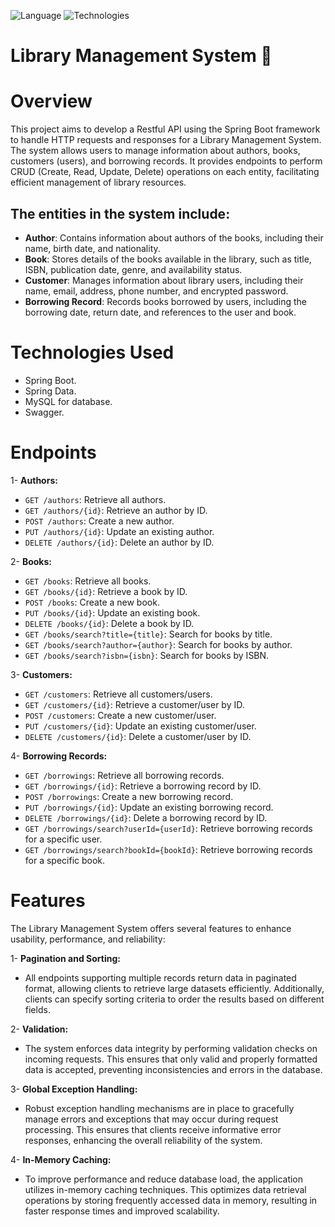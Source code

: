 ![Language](https://img.shields.io/badge/language-Java%20-blue.svg)
![Technologies](https://img.shields.io/badge/technologies-Spring_boot%20-green.svg)

# Library Management System 📖
# Overview
This project aims to develop a Restful API using the Spring Boot framework to handle HTTP requests and responses for a Library Management System. 
The system allows users to manage information about authors, books, customers (users), and borrowing records. 
It provides endpoints to perform CRUD (Create, Read, Update, Delete) operations on each entity, facilitating efficient management of library resources.

## The entities in the system include:
- **Author**: Contains information about authors of the books, including their name, birth date, and nationality.
- **Book**: Stores details of the books available in the library, such as title, ISBN, publication date, genre, and availability status.
- **Customer**: Manages information about library users, including their name, email, address, phone number, and encrypted password.
- **Borrowing Record**: Records books borrowed by users, including the borrowing date, return date, and references to the user and book.

# Technologies Used
- Spring Boot.
- Spring Data.
- MySQL for database.
- Swagger.

# Endpoints
1- **Authors:**
- `GET /authors`: Retrieve all authors.
- `GET /authors/{id}`: Retrieve an author by ID.
- `POST /authors`: Create a new author.
- `PUT /authors/{id}`: Update an existing author.
- `DELETE /authors/{id}`: Delete an author by ID.
  
2- **Books:**
- `GET /books`: Retrieve all books.
- `GET /books/{id}`: Retrieve a book by ID.
- `POST /books`: Create a new book.
- `PUT /books/{id}`: Update an existing book.
- `DELETE /books/{id}`: Delete a book by ID.
- `GET /books/search?title={title}`: Search for books by title.
- `GET /books/search?author={author}`: Search for books by author.
- `GET /books/search?isbn={isbn}`: Search for books by ISBN.
  
3- **Customers:**
- `GET /customers`: Retrieve all customers/users.
- `GET /customers/{id}`: Retrieve a customer/user by ID.
- `POST /customers`: Create a new customer/user.
- `PUT /customers/{id}`: Update an existing customer/user.
- `DELETE /customers/{id}`: Delete a customer/user by ID.
  
4- **Borrowing Records:**
- `GET /borrowings`: Retrieve all borrowing records.
- `GET /borrowings/{id}`: Retrieve a borrowing record by ID.
- `POST /borrowings`: Create a new borrowing record.
- `PUT /borrowings/{id}`: Update an existing borrowing record.
- `DELETE /borrowings/{id}`: Delete a borrowing record by ID.
- `GET /borrowings/search?userId={userId}`: Retrieve borrowing records for a specific user.
- `GET /borrowings/search?bookId={bookId}`: Retrieve borrowing records for a specific book.

# Features
The Library Management System offers several features to enhance usability, performance, and reliability:

1- **Pagination and Sorting:** 
- All endpoints supporting multiple records return data in paginated format, allowing clients to retrieve large datasets efficiently. Additionally, clients can specify sorting criteria to order the results based on different fields.

2- **Validation:** 
- The system enforces data integrity by performing validation checks on incoming requests. This ensures that only valid and properly formatted data is accepted, preventing inconsistencies and errors in the database.

3- **Global Exception Handling:** 
- Robust exception handling mechanisms are in place to gracefully manage errors and exceptions that may occur during request processing. This ensures that clients receive informative error responses, enhancing the overall reliability of the system.

4- **In-Memory Caching:** 
- To improve performance and reduce database load, the application utilizes in-memory caching techniques. This optimizes data retrieval operations by storing frequently accessed data in memory, resulting in faster response times and improved scalability.
